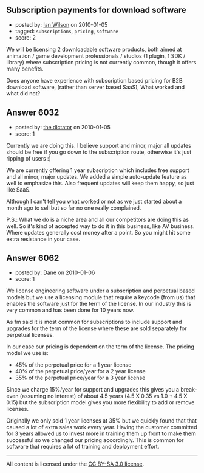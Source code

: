 ## Subscription payments for download software

- posted by: [Ian Wilson](https://stackexchange.com/users/-1/2164-ian-wilson) on 2010-01-05
- tagged: `subscriptions`, `pricing`, `software`
- score: 2

We will be licensing 2 downloadable software products, both aimed at animation / game development professionals / studios (1 plugin, 1 SDK / library) where subscription pricing is not currently common, though it offers many benefits.

Does anyone have experience with subscription based pricing for B2B download software, (rather than server based SaaS), What worked and what did not?





## Answer 6032

- posted by: [the dictator](https://stackexchange.com/users/-1/473-the-dictator) on 2010-01-05
- score: 1

Currently we are doing this. I believe support and minor, major all updates should be free if you go down to the subscription route, otherwise it's just ripping of users :)

We are currently offering 1 year subscription which includes free support and all minor, major updates. We added a simple auto-update feature as well to emphasize this. Also frequent updates will keep them happy, so just like SaaS.

Although I can't tell you what worked or not as we just started about a month ago to sell but so far no one really complained. 

P.S.: What we do is a niche area and all our competitors are doing this as well. So it's kind of accepted way to do it in this business, like AV business. Where updates generally cost money after a point. So you might hit some extra resistance in your case.


## Answer 6062

- posted by: [Dane](https://stackexchange.com/users/-1/1441-dane) on 2010-01-06
- score: 1

We license engineering software under a subscription and perpetual based models but we use a licensing module that require a keycode (from us) that enables the software just for the term of the license.  In our industry this is very common and has been done for 10 years now.

As fm said it is most common for subscriptions to include support and upgrades for the term of the license where these are sold separately for perpetual licenses.

In our case our pricing is dependent on the term of the license.  The pricing model we use is:

 - 45% of the perpetual price for a 1 year license
 - 40% of the perpetual price/year for a 2 year license
 - 35% of the perpetual price/year for a 3 year license


Since we charge 15%/year for support and upgrades this gives you a break-even (assuming no interest) of about 4.5 years (4.5 X 0.35 vs 1.0 + 4.5 X 0.15) but the subscription model gives you more flexibility to add or remove licenses.

Originally we only sold 1 year licenses at 35% but we quickly found that that caused a lot of extra sales work every year. Having the customer committed for 3 years allowed us to invest more in training them up front to make them successful so we changed our pricing accordingly.  This is common for software that requires a lot of training and deployment effort.

 





---

All content is licensed under the [CC BY-SA 3.0 license](https://creativecommons.org/licenses/by-sa/3.0/).
